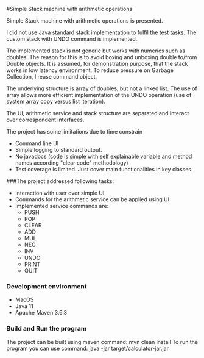 #Simple Stack machine with arithmetic operations

Simple Stack machine with arithmetic operations is presented.

I did not use Java standard stack implementation to fulfil the test tasks.
The custom stack with UNDO command is implemented.

The implemented stack is not generic but works with numerics such as doubles. 
The reason for this is to avoid boxing and unboxing double to/from Double objects. 
It is assumed, for demonstration purpose, that the stack works in low latency environment.
To reduce pressure on Garbage Collection, I reuse command object.

The underlying structure is array of doubles, but not a linked list. 
The use of array allows more efficient implementation of the UNDO operation 
(use of system array copy versus list iteration). 

The UI, arithmetic service and stack structure are separated and interact over correspondent interfaces.

The project has some limitations due to time constrain

* Command line UI
* Simple logging to standard output.
* No javadocs (code is simple with self explainable variable and method names according "clear code" methodology)
* Test coverage is limited. Just cover main functionalities in key classes.

###The project addressed following tasks:

* Interaction with user over simple UI
* Commands for the arithmetic service can be applied using UI
* Implemented service commands are:
    - PUSH
    - POP
    - CLEAR
    - ADD
    - MUL
    - NEG
    - INV
    - UNDO
    - PRINT
    - QUIT

### Development environment
* MacOS
* Java 11
* Apache Maven 3.6.3

### Build and Run the program
The project can be built using maven command:
mvn clean install
To run the program you can use command:
java -jar target/calculator-jar.jar

